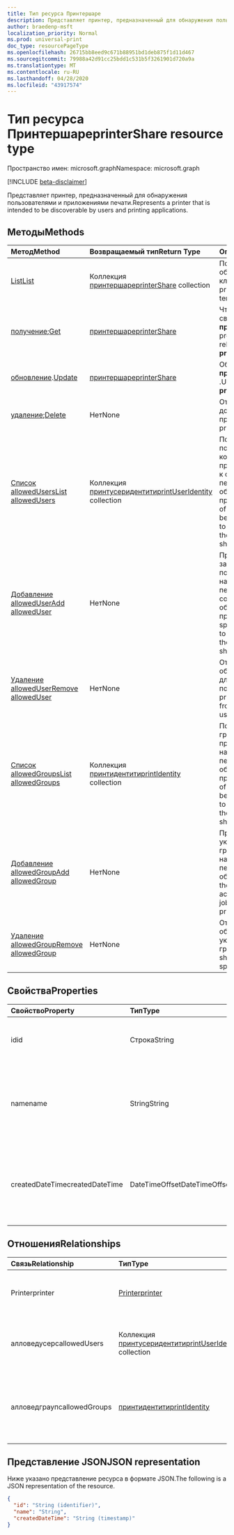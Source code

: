 ```yaml
---
title: Тип ресурса Принтершаре
description: Представляет принтер, предназначенный для обнаружения пользователями и приложениями печати.
author: braedenp-msft
localization_priority: Normal
ms.prod: universal-print
doc_type: resourcePageType
ms.openlocfilehash: 26715bb8eed9c671b88951bd1deb875f1d11d467
ms.sourcegitcommit: 79988a42d91cc25bdd1c531b5f3261901d720a9a
ms.translationtype: MT
ms.contentlocale: ru-RU
ms.lasthandoff: 04/28/2020
ms.locfileid: "43917574"
---
```

# <a name="printershare-resource-type"></a><span data-ttu-id="386f8-103">Тип ресурса Принтершаре</span><span class="sxs-lookup"><span data-stu-id="386f8-103">printerShare resource type</span></span>

<span data-ttu-id="386f8-104">Пространство имен: microsoft.graph</span><span class="sxs-lookup"><span data-stu-id="386f8-104">Namespace: microsoft.graph</span></span>

[!INCLUDE [beta-disclaimer](../../includes/beta-disclaimer.md)]

<span data-ttu-id="386f8-105">Представляет принтер, предназначенный для обнаружения пользователями и приложениями печати.</span><span class="sxs-lookup"><span data-stu-id="386f8-105">Represents a printer that is intended to be discoverable by users and printing applications.</span></span>

## <a name="methods"></a><span data-ttu-id="386f8-106">Методы</span><span class="sxs-lookup"><span data-stu-id="386f8-106">Methods</span></span>

| <span data-ttu-id="386f8-107">Метод</span><span class="sxs-lookup"><span data-stu-id="386f8-107">Method</span></span>       | <span data-ttu-id="386f8-108">Возвращаемый тип</span><span class="sxs-lookup"><span data-stu-id="386f8-108">Return Type</span></span> | <span data-ttu-id="386f8-109">Описание</span><span class="sxs-lookup"><span data-stu-id="386f8-109">Description</span></span> |
|:-------------|:------------|:------------|
| [<span data-ttu-id="386f8-110">List</span><span class="sxs-lookup"><span data-stu-id="386f8-110">List</span></span>](../api/print-list-printershares.md) | <span data-ttu-id="386f8-111">Коллекция [принтершаре](printershare.md)</span><span class="sxs-lookup"><span data-stu-id="386f8-111">[printerShare](printershare.md) collection</span></span> | <span data-ttu-id="386f8-112">Получение списка общих принтеров в клиенте.</span><span class="sxs-lookup"><span data-stu-id="386f8-112">Get a list of printer shares in the tenant.</span></span> |
| <span data-ttu-id="386f8-113">[получение](../api/printershare-get.md);</span><span class="sxs-lookup"><span data-stu-id="386f8-113">[Get](../api/printershare-get.md)</span></span> | [<span data-ttu-id="386f8-114">принтершаре</span><span class="sxs-lookup"><span data-stu-id="386f8-114">printerShare</span></span>](printershare.md) | <span data-ttu-id="386f8-115">Чтение свойств и связей объекта **принтершаре** .</span><span class="sxs-lookup"><span data-stu-id="386f8-115">Read properties and relationships of a **printerShare** object.</span></span> |
| <span data-ttu-id="386f8-116">[обновление](../api/printershare-update.md).</span><span class="sxs-lookup"><span data-stu-id="386f8-116">[Update](../api/printershare-update.md)</span></span> | [<span data-ttu-id="386f8-117">принтершаре</span><span class="sxs-lookup"><span data-stu-id="386f8-117">printerShare</span></span>](printershare.md) | <span data-ttu-id="386f8-118">Обновление объекта **принтершаре** .</span><span class="sxs-lookup"><span data-stu-id="386f8-118">Update a **printerShare** object.</span></span> |
| <span data-ttu-id="386f8-119">[удаление](../api/printershare-delete.md);</span><span class="sxs-lookup"><span data-stu-id="386f8-119">[Delete](../api/printershare-delete.md)</span></span> | <span data-ttu-id="386f8-120">Нет</span><span class="sxs-lookup"><span data-stu-id="386f8-120">None</span></span> | <span data-ttu-id="386f8-121">Отменяет общий доступ к принтеру.</span><span class="sxs-lookup"><span data-stu-id="386f8-121">Unshare a printer.</span></span> |
| [<span data-ttu-id="386f8-122">Список allowedUsers</span><span class="sxs-lookup"><span data-stu-id="386f8-122">List allowedUsers</span></span>](../api/printershare-list-allowedusers.md) | <span data-ttu-id="386f8-123">Коллекция [принтусеридентити](printuseridentity.md)</span><span class="sxs-lookup"><span data-stu-id="386f8-123">[printUserIdentity](printuseridentity.md) collection</span></span> | <span data-ttu-id="386f8-124">Получение списка пользователей, которым предоставлен доступ к отправку заданий печати на связанный общий принтер.</span><span class="sxs-lookup"><span data-stu-id="386f8-124">Retrieve a list of users who have been granted access to submit print jobs to the associated printer share.</span></span> |
| [<span data-ttu-id="386f8-125">Добавление allowedUser</span><span class="sxs-lookup"><span data-stu-id="386f8-125">Add allowedUser</span></span>](../api/printershare-post-allowedusers.md) | <span data-ttu-id="386f8-126">Нет</span><span class="sxs-lookup"><span data-stu-id="386f8-126">None</span></span> | <span data-ttu-id="386f8-127">Предоставьте заданному пользователю доступ на отправку заданий печати в соответствующую общую папку принтера.</span><span class="sxs-lookup"><span data-stu-id="386f8-127">Grant the specified user access to submit print jobs to the associated printer share.</span></span> |
| [<span data-ttu-id="386f8-128">Удаление allowedUser</span><span class="sxs-lookup"><span data-stu-id="386f8-128">Remove allowedUser</span></span>](../api/printershare-delete-alloweduser.md) | <span data-ttu-id="386f8-129">Нет</span><span class="sxs-lookup"><span data-stu-id="386f8-129">None</span></span> | <span data-ttu-id="386f8-130">Отозвать доступ к общему принтеру для указанного пользователя.</span><span class="sxs-lookup"><span data-stu-id="386f8-130">Revoke printer share access from the specified user.</span></span> |
| [<span data-ttu-id="386f8-131">Список allowedGroups</span><span class="sxs-lookup"><span data-stu-id="386f8-131">List allowedGroups</span></span>](../api/printershare-list-allowedgroups.md) | <span data-ttu-id="386f8-132">Коллекция [принтидентити](printidentity.md)</span><span class="sxs-lookup"><span data-stu-id="386f8-132">[printIdentity](printidentity.md) collection</span></span> | <span data-ttu-id="386f8-133">Получение списка групп, которым предоставлен доступ на отправку заданий печати на связанный общий принтер.</span><span class="sxs-lookup"><span data-stu-id="386f8-133">Retrieve a list of groups that have been granted access to submit print jobs to the associated printer share.</span></span> |
| [<span data-ttu-id="386f8-134">Добавление allowedGroup</span><span class="sxs-lookup"><span data-stu-id="386f8-134">Add allowedGroup</span></span>](../api/printershare-post-allowedgroups.md) | <span data-ttu-id="386f8-135">Нет</span><span class="sxs-lookup"><span data-stu-id="386f8-135">None</span></span> | <span data-ttu-id="386f8-136">Предоставление указанному групповому доступу на отправку заданий печати на связанный общий принтер.</span><span class="sxs-lookup"><span data-stu-id="386f8-136">Grant the specified group access to submit print jobs to the associated printer share.</span></span> |
| [<span data-ttu-id="386f8-137">Удаление allowedGroup</span><span class="sxs-lookup"><span data-stu-id="386f8-137">Remove allowedGroup</span></span>](../api/printershare-delete-allowedgroup.md) | <span data-ttu-id="386f8-138">Нет</span><span class="sxs-lookup"><span data-stu-id="386f8-138">None</span></span> | <span data-ttu-id="386f8-139">Отзыв доступа к общему принтеру из указанной группы.</span><span class="sxs-lookup"><span data-stu-id="386f8-139">Revoke printer share access from the specified group.</span></span> |

## <a name="properties"></a><span data-ttu-id="386f8-140">Свойства</span><span class="sxs-lookup"><span data-stu-id="386f8-140">Properties</span></span>
| <span data-ttu-id="386f8-141">Свойство</span><span class="sxs-lookup"><span data-stu-id="386f8-141">Property</span></span>     | <span data-ttu-id="386f8-142">Тип</span><span class="sxs-lookup"><span data-stu-id="386f8-142">Type</span></span>        | <span data-ttu-id="386f8-143">Описание</span><span class="sxs-lookup"><span data-stu-id="386f8-143">Description</span></span> |
|:-------------|:------------|:------------|
|<span data-ttu-id="386f8-144">id</span><span class="sxs-lookup"><span data-stu-id="386f8-144">id</span></span>|<span data-ttu-id="386f8-145">Строка</span><span class="sxs-lookup"><span data-stu-id="386f8-145">String</span></span>| <span data-ttu-id="386f8-146">Идентификатор Принтершаре.</span><span class="sxs-lookup"><span data-stu-id="386f8-146">The printerShare's identifier.</span></span> <span data-ttu-id="386f8-147">Только для чтения.</span><span class="sxs-lookup"><span data-stu-id="386f8-147">Read-only.</span></span>|
|<span data-ttu-id="386f8-148">name</span><span class="sxs-lookup"><span data-stu-id="386f8-148">name</span></span>|<span data-ttu-id="386f8-149">String</span><span class="sxs-lookup"><span data-stu-id="386f8-149">String</span></span>|<span data-ttu-id="386f8-150">Имя общего принтера, который должен отображаться клиентами печати.</span><span class="sxs-lookup"><span data-stu-id="386f8-150">The name of the printer share that print clients should display.</span></span>|
|<span data-ttu-id="386f8-151">createdDateTime</span><span class="sxs-lookup"><span data-stu-id="386f8-151">createdDateTime</span></span>|<span data-ttu-id="386f8-152">DateTimeOffset</span><span class="sxs-lookup"><span data-stu-id="386f8-152">DateTimeOffset</span></span>|<span data-ttu-id="386f8-153">Значение DateTimeOffset при создании общего ресурса принтера.</span><span class="sxs-lookup"><span data-stu-id="386f8-153">The DateTimeOffset when the printer share was created.</span></span> <span data-ttu-id="386f8-154">Только для чтения.</span><span class="sxs-lookup"><span data-stu-id="386f8-154">Read-only.</span></span>|

## <a name="relationships"></a><span data-ttu-id="386f8-155">Отношения</span><span class="sxs-lookup"><span data-stu-id="386f8-155">Relationships</span></span>
| <span data-ttu-id="386f8-156">Связь</span><span class="sxs-lookup"><span data-stu-id="386f8-156">Relationship</span></span> | <span data-ttu-id="386f8-157">Тип</span><span class="sxs-lookup"><span data-stu-id="386f8-157">Type</span></span>        | <span data-ttu-id="386f8-158">Описание</span><span class="sxs-lookup"><span data-stu-id="386f8-158">Description</span></span> |
|:-------------|:------------|:------------|
|<span data-ttu-id="386f8-159">Printer</span><span class="sxs-lookup"><span data-stu-id="386f8-159">printer</span></span>|[<span data-ttu-id="386f8-160">Printer</span><span class="sxs-lookup"><span data-stu-id="386f8-160">printer</span></span>](printer.md)|<span data-ttu-id="386f8-161">Принтер, с которым связан этот общий принтер.</span><span class="sxs-lookup"><span data-stu-id="386f8-161">The printer that this printer share is related to.</span></span> |
|<span data-ttu-id="386f8-162">алловедусерс</span><span class="sxs-lookup"><span data-stu-id="386f8-162">allowedUsers</span></span>|<span data-ttu-id="386f8-163">Коллекция [принтусеридентити](printuseridentity.md)</span><span class="sxs-lookup"><span data-stu-id="386f8-163">[printUserIdentity](printuseridentity.md) collection</span></span>|<span data-ttu-id="386f8-164">Пользователи, у которых есть доступ к печати с помощью принтера.</span><span class="sxs-lookup"><span data-stu-id="386f8-164">The users who have access to print using the printer.</span></span>|
|<span data-ttu-id="386f8-165">алловедграупс</span><span class="sxs-lookup"><span data-stu-id="386f8-165">allowedGroups</span></span>|[<span data-ttu-id="386f8-166">принтидентити</span><span class="sxs-lookup"><span data-stu-id="386f8-166">printIdentity</span></span>](printidentity.md)|<span data-ttu-id="386f8-167">Группы, у которых пользователи имеют доступ к печати с помощью принтера.</span><span class="sxs-lookup"><span data-stu-id="386f8-167">The groups whose users have access to print using the printer.</span></span>|

## <a name="json-representation"></a><span data-ttu-id="386f8-168">Представление JSON</span><span class="sxs-lookup"><span data-stu-id="386f8-168">JSON representation</span></span>

<span data-ttu-id="386f8-169">Ниже указано представление ресурса в формате JSON.</span><span class="sxs-lookup"><span data-stu-id="386f8-169">The following is a JSON representation of the resource.</span></span>

<!-- {
  "blockType": "resource",
  "optionalProperties": [

  ],
  "@odata.type": "microsoft.graph.printerShare",
  "keyProperty": "id",
  "baseType":"microsoft.graph.entity"
}-->

```json
{
  "id": "String (identifier)",
  "name": "String",
  "createdDateTime": "String (timestamp)"
}
```

<!-- uuid: 8fcb5dbc-d5aa-4681-8e31-b001d5168d79
2015-10-25 14:57:30 UTC -->
<!-- {
  "type": "#page.annotation",
  "description": "printerShare resource",
  "keywords": "",
  "section": "documentation",
  "tocPath": ""
}-->

